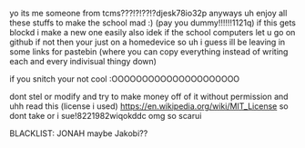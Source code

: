 yo its me someone from tcms???!?!??!?djesk78io32p 
anyways uh
enjoy all these stuffs to make the school mad :) (pay you dummy!!!!!!1121q)
if this gets blockd i make a new one easily
also idek if the school computers let u go on github if not then your just on a homedevice so uh i guess ill be leaving in some links for pastebin (where you can copy everything instead of writing each and every indivisual thingy down)

if you snitch your not cool :OOOOOOOOOOOOOOOOOOOOO


dont stel or modify and try to make money off of it without permission and uhh read this 
(license i used)
https://en.wikipedia.org/wiki/MIT_License
so dont take or i sue!8221982wiqokddc 
omg so scarui


BLACKLIST:
JONAH
maybe Jakobi??
